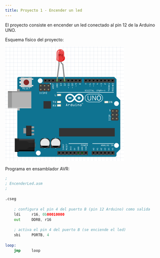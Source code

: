 ```yaml
---
title: Proyecto 1 - Encender un led
---
```


El proyecto consiste en encender un led conectado al pin 12 de la Arduino UNO. 

Esquema físico del proyecto:

![Esquema del proyecto](imagenes/proyecto1-esquema.png)

Programa en ensamblador AVR:

```asm
;
; EncenderLed.asm
;

.cseg

	; configura el pin 4 del puerto B (pin 12 Arduino) como salida
	ldi		r16, 0b00010000
	out		DDRB, r16
	
	; activa el pin 4 del puerto B (se enciende el led)
	sbi		PORTB, 4

loop:
	jmp		loop
```
